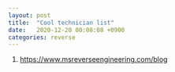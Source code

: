 ```yaml
---
layout: post
title:  "Cool technician list"
date:   2020-12-20 00:08:08 +0900
categories: reverse
---
```


1. https://www.msreverseengineering.com/blog
